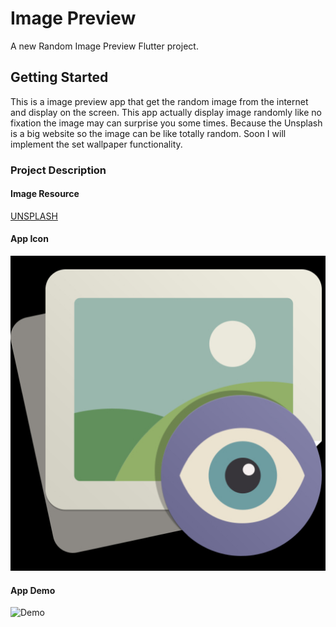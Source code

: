 # Image Preview

A new Random Image Preview Flutter project.

## Getting Started

This is a image preview app that get the random image from the internet and display on the screen.
This app actually display image randomly like no fixation the image may can surprise you some times.
Because the Unsplash is a big website so the image can be like totally random.
Soon I will implement the set wallpaper functionality.

### Project Description

#### Image Resource

[UNSPLASH](https://unsplash.com)

#### App Icon

![Icon](screenshots/playstore.png)

#### App Demo

![Demo](screenshots/ImagePreviewGIF.gif)
